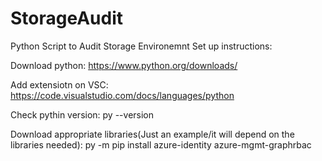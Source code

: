 # StorageAudit
Python Script to Audit Storage
Environemnt Set up instructions:

Download python:
https://www.python.org/downloads/

Add extensiotn on VSC: 
https://code.visualstudio.com/docs/languages/python

Check pythin version:
py --version

Download appropriate libraries(Just an example/it will depend on the libraries needed):
py -m pip install azure-identity azure-mgmt-graphrbac


